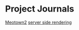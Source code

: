 <!-- TITLE: Our Projects -->
<!-- SUBTITLE: Scratch Notes, Plans, Proposals, Retrospectives...All that good stuff. -->

# Project Journals
[Meotown2](meowtown2)
[server side rendering](project-journals/server-side-rendering)
